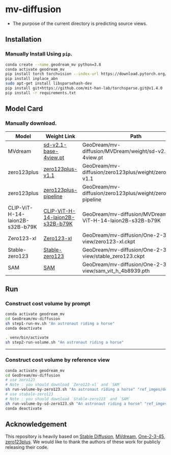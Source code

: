 # mv-diffusion
- The purpose of the current directory is predicting source views.

## Installation
### Manually Install Using `pip`.
```bash
conda create --name geodream_mv python=3.8
conda activate geodream_mv
pip install torch torchvision --index-url https://download.pytorch.org/whl/cu118
pip install inplace_abn
sudo apt-get install libsparsehash-dev
pip install git+https://github.com/mit-han-lab/torchsparse.git@v1.4.0
pip install -r requirements.txt

```

## Model Card
### Manually download.
| Model      | Weight Link | Path |
| ----------- | ----------- | ----------- |
| MVdream   | [sd-v2.1-base-4view.pt](https://huggingface.co/MVDream/MVDream/blob/main/sd-v2.1-base-4view.pt) | GeoDream/mv-diffusion/MVDream/weight/sd-v2.1-base-4view.pt
| zero123plus        | [zero123plus-v1.1](https://huggingface.co/sudo-ai/zero123plus-v1.1/tree/main)             | GeoDream/mv-diffusion/zero123plus/weight/zero123plus-v1.1
| zero123plus        | [zero123plus-pipeline](https://huggingface.co/sudo-ai/zero123plus-pipeline/tree/main)             | GeoDream/mv-diffusion/zero123plus/weight/zero123plus-pipeline
| CLIP-ViT-H-14-laion2B-s32B-b79K        | [CLIP-ViT-H-14-laion2B-s32B-b79K](https://huggingface.co/laion/CLIP-ViT-H-14-laion2B-s32B-b79K/tree/main)             | GeoDream/mv-diffusion/MVDream/CLIP-ViT-H-14-laion2B-s32B-b79K
| Zero123-xl        | [Zero123-xl](https://huggingface.co/laion/CLIP-ViT-H-14-laion2B-s32B-b79K/tree/main)             | GeoDream/mv-diffusion/One-2-3-45-by-view/zero123-xl.ckpt
| Stable-zero123        | [Stable-zero123](https://huggingface.co/stabilityai/stable-zero123/tree/main)             | GeoDream/mv-diffusion/One-2-3-45-by-view/stable_zero123.ckpt
| SAM        | [SAM](https://huggingface.co/One-2-3-45/code/resolve/main/sam_vit_h_4b8939.pth)             | GeoDream/mv-diffusion/One-2-3-45-by-view/sam_vit_h_4b8939.pth

## Run
### Construct cost volume by prompt
```bash
conda activate geodream_mv
cd GeoDream/mv-diffusion
sh step1-run-mv.sh "An astronaut riding a horse"
conda deactivate

. venv/bin/activate
sh step2-run-volume.sh "An astronaut riding a horse"
```
---

### Construct cost volume by reference view
```bash
conda activate geodream_mv
cd GeoDream/mv-diffusion
# use zero123 
# Note : you should download `Zero123-xl` and `SAM`
sh run-volume-by-zero123.sh "An astronaut riding a horse" "ref_imges/demo.png"
# use stabale-zero123
# Note : you should download `Stable-zero123` and `SAM`
sh run-volume-by-sd-zero123.sh "An astronaut riding a horse" "ref_imges/demo.png"
conda deactivate
```


## Acknowledgement
This repository is heavily based on [Stable Diffusion](https://huggingface.co/stabilityai/stable-diffusion-2-1-base), [MVdream](https://github.com/bytedance/MVDream), [One-2-3-45](https://github.com/One-2-3-45/One-2-3-45), [zero123plus](https://github.com/SUDO-AI-3D/zero123plus). We would like to thank the authors of these work for publicly releasing their code.